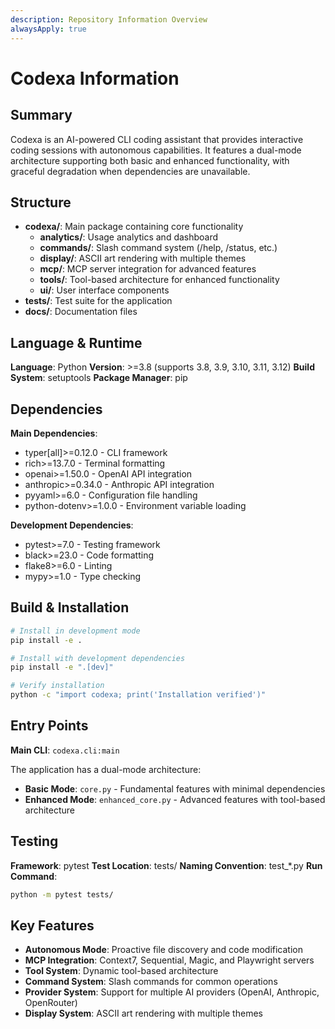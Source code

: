 ```yaml
---
description: Repository Information Overview
alwaysApply: true
---
```


# Codexa Information

## Summary
Codexa is an AI-powered CLI coding assistant that provides interactive coding sessions with autonomous capabilities. It features a dual-mode architecture supporting both basic and enhanced functionality, with graceful degradation when dependencies are unavailable.

## Structure
- **codexa/**: Main package containing core functionality
  - **analytics/**: Usage analytics and dashboard
  - **commands/**: Slash command system (/help, /status, etc.)
  - **display/**: ASCII art rendering with multiple themes
  - **mcp/**: MCP server integration for advanced features
  - **tools/**: Tool-based architecture for enhanced functionality
  - **ui/**: User interface components
- **tests/**: Test suite for the application
- **docs/**: Documentation files

## Language & Runtime
**Language**: Python
**Version**: >=3.8 (supports 3.8, 3.9, 3.10, 3.11, 3.12)
**Build System**: setuptools
**Package Manager**: pip

## Dependencies
**Main Dependencies**:
- typer[all]>=0.12.0 - CLI framework
- rich>=13.7.0 - Terminal formatting
- openai>=1.50.0 - OpenAI API integration
- anthropic>=0.34.0 - Anthropic API integration
- pyyaml>=6.0 - Configuration file handling
- python-dotenv>=1.0.0 - Environment variable loading

**Development Dependencies**:
- pytest>=7.0 - Testing framework
- black>=23.0 - Code formatting
- flake8>=6.0 - Linting
- mypy>=1.0 - Type checking

## Build & Installation
```bash
# Install in development mode
pip install -e .

# Install with development dependencies
pip install -e ".[dev]"

# Verify installation
python -c "import codexa; print('Installation verified')"
```

## Entry Points
**Main CLI**: `codexa.cli:main`

The application has a dual-mode architecture:
- **Basic Mode**: `core.py` - Fundamental features with minimal dependencies
- **Enhanced Mode**: `enhanced_core.py` - Advanced features with tool-based architecture

## Testing
**Framework**: pytest
**Test Location**: tests/
**Naming Convention**: test_*.py
**Run Command**:
```bash
python -m pytest tests/
```

## Key Features
- **Autonomous Mode**: Proactive file discovery and code modification
- **MCP Integration**: Context7, Sequential, Magic, and Playwright servers
- **Tool System**: Dynamic tool-based architecture
- **Command System**: Slash commands for common operations
- **Provider System**: Support for multiple AI providers (OpenAI, Anthropic, OpenRouter)
- **Display System**: ASCII art rendering with multiple themes